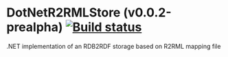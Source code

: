 DotNetR2RMLStore (v0.0.2-prealpha) [![Build status](https://ci.appveyor.com/api/projects/status/0occxl9nsbjcmkc2/branch/master?svg=true)](https://ci.appveyor.com/project/mchaloupka/dotnetr2rmlstore/branch/master)
================

.NET implementation of an RDB2RDF storage based on R2RML mapping file
